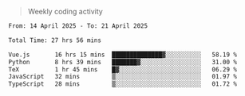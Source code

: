 > Weekly coding activity
<!--START_SECTION:waka-->

```txt
From: 14 April 2025 - To: 21 April 2025

Total Time: 27 hrs 56 mins

Vue.js       16 hrs 15 mins  ██████████████▓░░░░░░░░░░   58.19 %
Python       8 hrs 39 mins   ███████▓░░░░░░░░░░░░░░░░░   31.00 %
TeX          1 hr 45 mins    █▓░░░░░░░░░░░░░░░░░░░░░░░   06.29 %
JavaScript   32 mins         ▒░░░░░░░░░░░░░░░░░░░░░░░░   01.97 %
TypeScript   28 mins         ▒░░░░░░░░░░░░░░░░░░░░░░░░   01.72 %
```

<!--END_SECTION:waka-->

